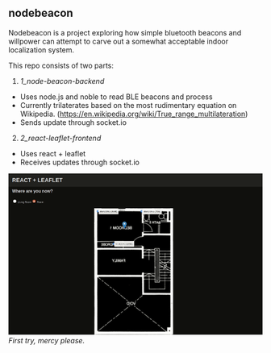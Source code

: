 ## nodebeacon

Nodebeacon is a project exploring how simple bluetooth beacons and willpower can attempt to carve out a somewhat acceptable indoor localization system.

This repo consists of two parts:
1. *1_node-beacon-backend*
  - Uses node.js and noble to read BLE beacons and process
  - Currently trilaterates based on the most rudimentary equation on Wikipedia. (https://en.wikipedia.org/wiki/True_range_multilateration)
  - Sends update through socket.io

2. *2_react-leaflet-frontend*
  - Uses react + leaflet
  - Receives updates through socket.io

![super rudimentary implementation](https://github.com/seeeheng/nodebeacon/blob/master/rudimentary-implementation.gif)
*First try, mercy please.*
